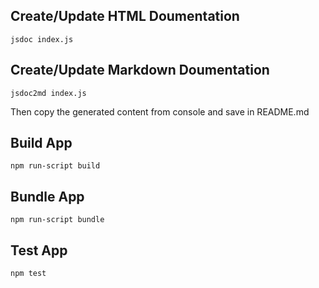 ## Create/Update HTML Doumentation

```jsdoc index.js```

## Create/Update Markdown Doumentation

```jsdoc2md index.js```

Then copy the generated content from console and save in README.md

## Build App

```npm run-script build```

## Bundle App

```npm run-script bundle```

## Test App

```npm test```